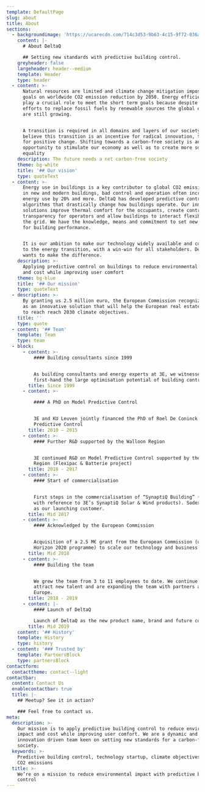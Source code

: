 ```yaml
---
template: DefaultPage
slug: about
title: About
sections:
  - backgroundimage: 'https://ucarecdn.com/714c3d53-9b63-4c15-9f72-036a6f71bdb5/'
    content: |-
      # About DeltaQ

      ## Setting new standards with predictive building control.
    greyheader: false
    largeheader: header--medium
    template: Header
    type: header
  - content: >-
      Natural resources are limited and climate change mitigation imposes clear
      goals on worldwide CO2 emission reduction by 2050. Energy efficiency will
      play a crucial role to meet the short term goals because despite our
      efforts to replace fossil fuels by renewable sources the global emissions
      are still growing.


      A transition is required in all domains and layers of our society, We
      believe this transition is an incentive for radical innovation, the spark
      for positive change. Shifting towards a carbon-free society is an
      opportunity to stimulate our economy as well as to create more social
      equality
    description: The future needs a net carbon-free society
    theme: bg-white
    title: '## Our vision'
    type: quoteText
  - content: >-
      Energy use in buildings is a key contributor to global CO2 emissions. Even
      in new and modern buildings, bad control and operation often increase
      energy use by 20% and more. DeltaQ has developed predictive control
      algorithms that drastically change how buildings operate. Our innovative
      solutions improve thermal comfort for the occupants, create control
      transparency for operators and allow buildings to interact flexibly with
      the grid. We have the knowledge, means and commitment to set new standards
      for building performance.


      It is our ambition to make our technology widely available and contribute
      to the energy transition, with a win-win for all stakeholders. DeltaQ
      wants to make the difference.
    description: >-
      Applying predictive control on buildings to reduce environmental impact
      and cost while improving user comfort
    theme: bg-blue
    title: '## Our mission'
    type: quoteText
  - description: >-
      By granting us 2.5 million euro, the European Commission recognizes DeltaQ
      as an innovative solution that will help the European real estate sector
      to reach reach 2030 climate objectives.
    title: ''
    type: quote
  - content: '## Team'
    template: Team
    type: team
  - block:
      - content: >-
          #### Building consultants since 1999


          As building consultants and energy experts at 3E, we witnessed
          first-hand the large optimisation potential of building controls
        title: Since 1999
      - content: >-

          #### A PhD on Model Predictive Control


          3E and KU Leuven jointly financed the PhD of Roel De Coninck on Model
          Predictive Control
        title: 2010 – 2015
      - content: >-
          #### Further R&D supported by the Walloon Region


          3E continued R&D on Model Predictive Control supported by the Walloon
          Region (Flexipac & Batterie project)
        title: 2016 - 2017
      - content: >-
          #### Start of commercialisation


          First steps in the commercialisation of “SynaptiQ Building” (work name
          with reference to 3E’s SynaptiQ Solar & Wind products). Sodexo Belgium
          as our launching customer.
        title: Mid 2017
      - content: >-
          #### Acknowledged by the European Commission


          Acquisition of a 2.5 M€ grant from the European Commission (under the
          Horizon 2020 programme) to scale our technology and business.
        title: Mid 2018
      - content: >-
          #### Building the team


          We grew the team from 3 to 11 employees to date. We continue to
          attract new talent and are expanding the team with partners across
          Europe.
        title: 2018 - 2019
      - content: |-
          #### Launch of DeltaQ

          Launch of DeltaQ as the new product name, brand and future company.
        title: Mid 2019
    content: '## History'
    template: History
    type: history
  - content: '### Trusted by'
    template: PartnersBlock
    type: partnersBlock
contactform:
  contacttheme: contact--light
contactbar:
  content: Contact Us
  enablecontactbar: true
  title: |-
    ## Meetup? See it in action?

    ### Feel free to contact us.
meta:
  description: >-
    Our mission is to apply predictive building control to reduce environmental
    impact and cost while improving user comfort. We are a dynamic and
    innovation driven team keen on setting new standards for a carbon-free
    society. 
  keywords: >-
    Predictive building control, technology startup, climate objectives, lower
    CO2 emissions
  title: >-
    We’re on a mission to reduce environmental impact with predictive building
    control
---
```



